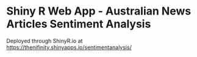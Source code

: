 # Shiny R Web App - Australian News Articles Sentiment Analysis
Deployed through ShinyR.io at https://thenifinity.shinyapps.io/sentimentanalysis/
